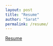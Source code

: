 ```yaml
---
layout: post
title: "Resume"
author: "Sarat"
permalink: /resume/
---
```


[Resume](https://drive.google.com/file/d/1sQogtOvlf7xNKOzRyM929GJPkYHc7fZ2/view?usp=sharing)

